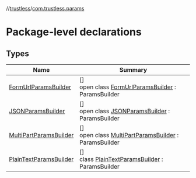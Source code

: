 //[trustless](../../index.md)/[com.trustless.params](index.md)

# Package-level declarations

## Types

| Name | Summary |
|---|---|
| [FormUrlParamsBuilder](-form-url-params-builder/index.md) | []<br>open class [FormUrlParamsBuilder](-form-url-params-builder/index.md) : ParamsBuilder |
| [JSONParamsBuilder](-j-s-o-n-params-builder/index.md) | []<br>open class [JSONParamsBuilder](-j-s-o-n-params-builder/index.md) : ParamsBuilder |
| [MultiPartParamsBuilder](-multi-part-params-builder/index.md) | []<br>open class [MultiPartParamsBuilder](-multi-part-params-builder/index.md) : ParamsBuilder |
| [PlainTextParamsBuilder](-plain-text-params-builder/index.md) | []<br>class [PlainTextParamsBuilder](-plain-text-params-builder/index.md) : ParamsBuilder |
